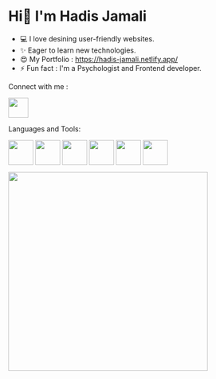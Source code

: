       
  <h1> Hi👋 I'm Hadis Jamali</h1>
  
 - 💻 I love desining user-friendly websites.
 - ✨ Eager to learn new technologies.
 - 😍 My Portfolio : https://hadis-jamali.netlify.app/ 
 - ⚡ Fun fact : I'm a Psychologist and Frontend developer.

  Connect with me :

<a href="https://www.linkedin.com/in/hadisjamali/" target="blank"><img align="center" src="https://github.com/Hadis-jamali/Hadis-jamali/assets/132214893/1947be52-236b-4a25-9882-3b65d1ebca9b" height="40" /></a>

 Languages and Tools:

 <a href="#" target="blank"><img align="center" src="https://github.com/Hadis-jamali/Hadis-jamali/assets/132214893/300e6e0c-e91c-44a0-9d7f-3ad32d609132" height="50" /></a>
<a href="#" target="blank"><img align="center" src="https://github.com/Hadis-jamali/Hadis-jamali/assets/132214893/d90ffc5b-7406-4db2-a5b0-458da07271e5" height="50" /></a>
<a href="#" target="blank"><img align="center" src="https://github.com/Hadis-jamali/Hadis-jamali/assets/132214893/e5f980fe-8b01-4668-b23d-85d40c2002e7" height="50" /></a>
<a href="#" target="blank"><img align="center" src="https://github.com/Hadis-jamali/Hadis-jamali/assets/132214893/db32ced9-a59b-4562-8baf-906c55fa7b06" height="50" /></a>
<a href="#" target="blank"><img align="center" src="https://github.com/Hadis-jamali/Hadis-jamali/assets/132214893/3d490f1b-5606-43ed-9365-62b2d7d1bcc8" height="50" /></a>
<a href="#" target="blank"><img align="center" src="https://github.com/Hadis-jamali/Hadis-jamali/assets/132214893/1104dc2d-0489-4b5b-a169-fa3afcb7d834" height="50" /></a>

<img src="https://github-readme-stats.vercel.app/api?username=Hadis-jamali&show_icons=true&theme=algolia" width="400">
<img src="https://komarev.com/ghpvc/?username=Hadis-jamali&style=flat-square&color=blue" alt=""/>







